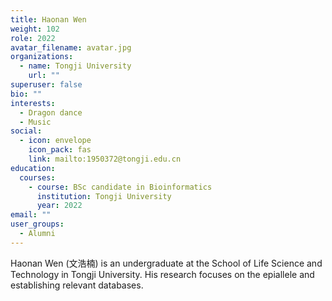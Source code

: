 ```yaml
---
title: Haonan Wen
weight: 102
role: 2022
avatar_filename: avatar.jpg
organizations:
  - name: Tongji University
    url: ""
superuser: false
bio: ""
interests:
  - Dragon dance
  - Music
social:
  - icon: envelope
    icon_pack: fas
    link: mailto:1950372@tongji.edu.cn
education:
  courses:
    - course: BSc candidate in Bioinformatics
      institution: Tongji University
      year: 2022
email: ""
user_groups:
  - Alumni
---
```

Haonan Wen (文浩楠) is an undergraduate at the School of Life Science and Technology in Tongji University. His research focuses on the epiallele and establishing relevant databases.
